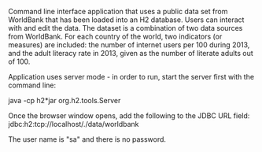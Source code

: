 Command line interface application that uses a public data set from WorldBank that has been loaded into an H2 database. Users can interact with and edit the data.  The dataset is a combination of two data sources from WorldBank.  For each country of the world, two indicators (or measures) are included: the number of internet users per 100 during 2013, and the adult literacy rate in 2013, given as the number of literate adults out of 100.

Application uses server mode - in order to run, start the server first with the command line:

java -cp h2*jar org.h2.tools.Server

Once the browser window opens, add the following to the JDBC URL field: jdbc:h2:tcp://localhost/./data/worldbank

The user name is "sa" and there is no password.